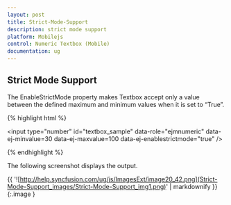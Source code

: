 ```yaml
---
layout: post
title: Strict-Mode-Support
description: strict mode support
platform: Mobilejs
control: Numeric Textbox (Mobile)
documentation: ug
---
```


## Strict Mode Support

The EnableStrictMode property makes Textbox accept only a value between the defined maximum and minimum values when it is set to “True”.

{% highlight html %}



<input type="number" id="textbox_sample" data-role="ejmnumeric" data-ej-minvalue=30 data-ej-maxvalue=100 data-ej-enablestrictmode="true" />





{% endhighlight %}

The following screenshot displays the output.

{{ '![http://help.syncfusion.com/ug/js/ImagesExt/image20_42.png](Strict-Mode-Support_images/Strict-Mode-Support_img1.png)' | markdownify }}
{:.image }


